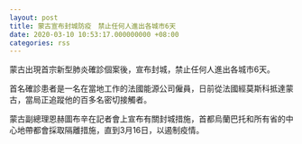 ```yaml
---
layout: post
title: 蒙古宣布封城防疫　禁止任何人進出各城市6天
date: 2020-03-10 10:53:17.000000000 +08:00
categories: rss
---
```


蒙古出現首宗新型肺炎確診個案後，宣布封城，禁止任何人進出各城市6天。

首名確診患者是一名在當地工作的法國能源公司僱員，日前從法國經莫斯科抵達蒙古，當局正追蹤他的百多名密切接觸者。

蒙古副總理恩赫圖布辛在記者會上宣布有關封城措施，首都烏蘭巴托和所有省的中心地帶都會採取隔離措施，直到3月16日，以遏制疫情。
